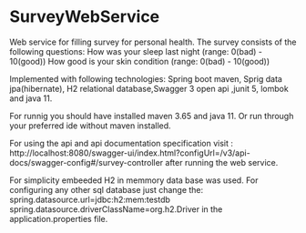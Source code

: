 # SurveyWebService
Web service for filling survey for personal health.
	The survey consists of the following questions:
	How was your sleep last night (range: 0(bad) - 10(good))
	How good is your skin condition (range: 0(bad) - 10(good))

Implemented with following technologies: Spring boot maven, Sprig data jpa(hibernate), H2 relational database,Swagger 3 open api ,junit 5, lombok and java 11.

For runnig you should have installed maven 3.65 and java 11. Or run through your preferred ide without maven installed.

For using the api and api documentation specification visit : http://localhost:8080/swagger-ui/index.html?configUrl=/v3/api-docs/swagger-config#/survey-controller
after running the web service.

For simplicity embeeded H2 in memmory data base was used. For configuring any other sql database just change the:
spring.datasource.url=jdbc:h2:mem:testdb
spring.datasource.driverClassName=org.h2.Driver 
in the application.properties file.
